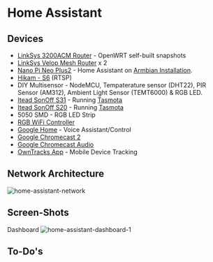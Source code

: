 # Home Assistant

## Devices

* [LinkSys 3200ACM Router](https://www.linksys.com/us/support-product?pid=01t340000046sOsAAI) - OpenWRT self-built snapshots
* [LinkSys Velop Mesh Router](https://www.linksys.com/us/p/P-WHW0302B/) x 2
* [Nano Pi Neo Plus2](http://www.friendlyarm.com/index.php?route=product/product&product_id=196&search=NanoPi&description=true&category_id=0&sub_category=true&sort=p.price&order=DESC) - Home Assistant on [Armbian Installation](https://www.home-assistant.io/docs/installation/armbian/).
* [Hikam - S6](https://www.amazon.com/HiKam-S6-Intelligent-Detection-Recording/dp/B075MDZWZH) (RTSP)
* DIY Multisensor - NodeMCU, Tempaterature sensor (DHT22), PIR Sensor (AM312), Ambient Light Sensor (TEMT6000) & RGB LED.
* [Itead SonOff S31](https://www.itead.cc/sonoff-s31.html) - Running [Tasmota](https://github.com/arendst/Sonoff-Tasmota) 
* [Itead SonOff S20](https://www.itead.cc/smart-socket.html) - Running [Tasmota](https://github.com/arendst/Sonoff-Tasmota) 
* 5050 SMD - RGB LED Strip
* [RGB WiFi Controller](https://www.amazon.com/gp/product/B077Q2K1TJ)
* [Google Home](https://store.google.com/product/google_home) - Voice Assistant/Control
* [Google Chromecast 2](https://www.google.com.au/chromecast/tv/chromecast)
* [Google Chromecast Audio](https://www.google.com.au/intl/en_au/chromecast/audio)
* [OwnTracks App](http://owntracks.org) - Mobile Device Tracking

## Network Architecture
![home-assistant-network](https://iganesh.com/ha_config/ha_network_arch.png)

## Screen-Shots

Dashboard
![home-assistant-dashboard-1](https://iganesh.com/ha_config/ha_all.png?1)

## To-Do's
